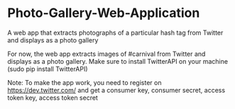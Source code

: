 # Photo-Gallery-Web-Application
A web app that extracts photographs of a particular hash tag from Twitter and displays as a photo gallery

For now, the web app extracts images of #carnival from Twitter and displays as a photo gallery.
Make sure to install TwitterAPI on your machine (sudo pip install TwitterAPI)

Note: To make the app work, you need to register on https://dev.twitter.com/ and get a consumer key, consumer secret, access token key, access token secret
